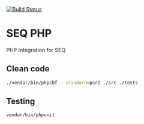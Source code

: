 [![Build Status](https://travis-ci.org/roundpartner/seq-php.svg?branch=master)](https://travis-ci.org/roundpartner/seq-php)

# SEQ PHP
PHP Integration for SEQ
## Clean code
```bash
./vendor/bin/phpcbf --standard=psr2 ./src ./tests
```

## Testing
```bash
vendor/bin/phpunit
```

